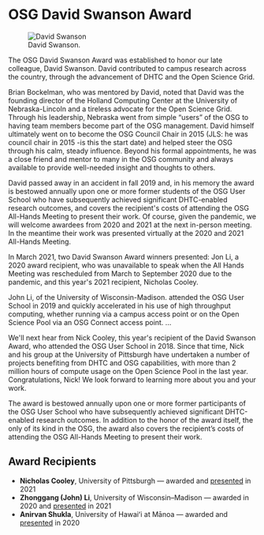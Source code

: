 # OSG David Swanson Award

<figure class="figure">
  <img src="{{site.baseurl}}/assets/images/osg-user-school-2018.png" class="figure-img img-fluid rounded" alt="David Swanson">
  <figcaption class="figure-caption">David Swanson.</figcaption>
</figure>The OSG David Swanson Award was established to honor our late colleague, David Swanson. David contributed to campus research across the country, through the advancement of DHTC and the Open Science Grid. 

Brian Bockelman, who was mentored by David, noted that David was the founding director of the Holland Computing Center at the University of Nebraska-Lincoln and a tireless advocate for the Open Science Grid.  Through his leadership, Nebraska went from simple “users” of the OSG to having team members become part of the OSG management.  David himself ultimately went on to become the OSG Council Chair in 2015 (JLS: he was council chair in 2015 -is this the start date) and helped steer the OSG through his calm, steady influence.  Beyond his formal appointments, he was a close friend and mentor to many in the OSG community and always available to provide well-needed insight and thoughts to others.

David passed away in an accident in fall 2019 and, in his memory the award is bestowed annually upon one or more former students of the OSG User School who have subsequently achieved significant DHTC-enabled research outcomes, and covers the recipient's costs of attending the OSG All-Hands Meeting to present their work. Of course, given the pandemic, we will welcome awardees from 2020 and 2021 at the next in-person meeting. In the meantime their work was presented virtually at the 2020 and 2021 All-Hands Meeting.  

In March 2021, two David Swanson Award winners presented: Jon Li, a 2020  award recipient, who was unavailable to speak when the All Hands Meeting was rescheduled from March to September 2020 due to the pandemic, and this year's 2021 recipient, Nicholas Cooley.

John Li, of the University of Wisconsin-Madison. attended the OSG User School in 2019 and quickly accelerated in his use of high throughput computing, whether running via a campus access point or on the Open Science Pool via an OSG Connect access point. 
...

We'll next hear from Nick Cooley, this year's recipient of the David Swanson Award, who attended the OSG User School in 2018. Since that time, Nick and his group at the University of Pittsburgh have undertaken a number of projects benefiting from DHTC and OSG capabilities, with more than 2 million hours of compute usage on the Open Science Pool in the last year. Congratulations, Nick! We look forward to learning more about you and your work.



The award is bestowed annually upon one or more former participants of the OSG User School
who have subsequently achieved significant DHTC-enabled research outcomes.
In addition to the honor of the award itself, the only of its kind in the OSG,
the award also covers the recipient’s costs of attending
the OSG All-Hands Meeting to present their work.

## Award Recipients

*   **Nicholas Cooley**, University of Pittsburgh &mdash;
    awarded and [presented](https://indico.fnal.gov/event/47040/contributions/208348/) in 2021
*   **Zhonggang (John) Li**, University of Wisconsin–Madison &mdash;
    awarded in 2020 and [presented](https://indico.fnal.gov/event/47040/contributions/208347/) in 2021
*   **Anirvan Shukla**, University of Hawaiʻi at Mānoa &mdash;
    awarded and [presented](https://indico.fnal.gov/event/22127/contributions/194478/) in 2020
